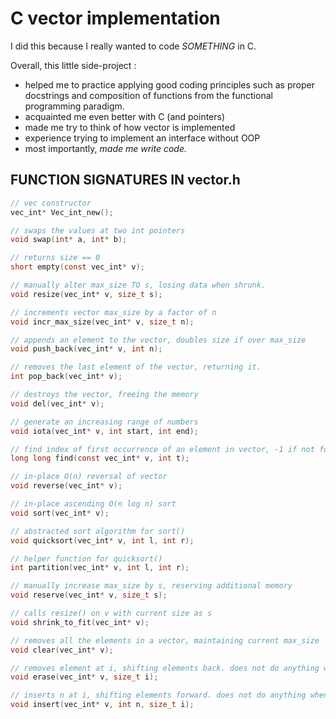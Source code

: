 # C vector<int> implementation

I did this because I really wanted to code *SOMETHING* in C. 

Overall, this little side-project : 
- helped me to practice applying good coding principles such as proper docstrings and composition of functions from the functional programming paradigm.
- acquainted me even better with C (and pointers)
- made me try to think of how vector<int> is implemented
- experience trying to implement an interface without OOP
- most importantly, *made me write code.*

## FUNCTION SIGNATURES IN vector.h

```c
// vec constructor
vec_int* Vec_int_new();

// swaps the values at two int pointers
void swap(int* a, int* b);

// returns size == 0
short empty(const vec_int* v);

// manually alter max_size TO s, losing data when shrunk.
void resize(vec_int* v, size_t s);

// increments vector max_size by a factor of n
void incr_max_size(vec_int* v, size_t n);

// appends an element to the vector, doubles size if over max_size
void push_back(vec_int* v, int n); 

// removes the last element of the vector, returning it.
int pop_back(vec_int* v);

// destroys the vector, freeing the memory
void del(vec_int* v);

// generate an increasing range of numbers
void iota(vec_int* v, int start, int end);

// find index of first occurrence of an element in vector, -1 if not found
long long find(const vec_int* v, int t);

// in-place O(n) reversal of vector
void reverse(vec_int* v);

// in-place ascending O(n log n) sort
void sort(vec_int* v);

// abstracted sort algorithm for sort()
void quicksort(vec_int* v, int l, int r);

// helper function for quicksort()
int partition(vec_int* v, int l, int r);

// manually increase max_size by s, reserving additional memory
void reserve(vec_int* v, size_t s);

// calls resize() on v with current size as s
void shrink_to_fit(vec_int* v);

// removes all the elements in a vector, maintaining current max_size
void clear(vec_int* v);

// removes element at i, shifting elements back. does not do anything when i > size
void erase(vec_int* v, size_t i);

// inserts n at i, shifting elements forward. does not do anything when i > size
void insert(vec_int* v, int n, size_t i);
```
